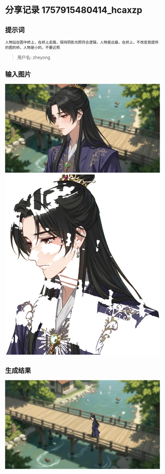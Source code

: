 # 分享记录 1757915480414_hcaxzp

## 提示词

```
人物站在图中桥上，在桥上走路，保持阴影光照符合逻辑，人物是远最，在桥上，不改变我提供的图的桥，人物是小的，不要近照
```

> 用户名: zheyong

## 输入图片

![](./inputs/scene.png)
![](./inputs/character_0.png)

## 生成结果

![](./outputs/result_part_1.png)
